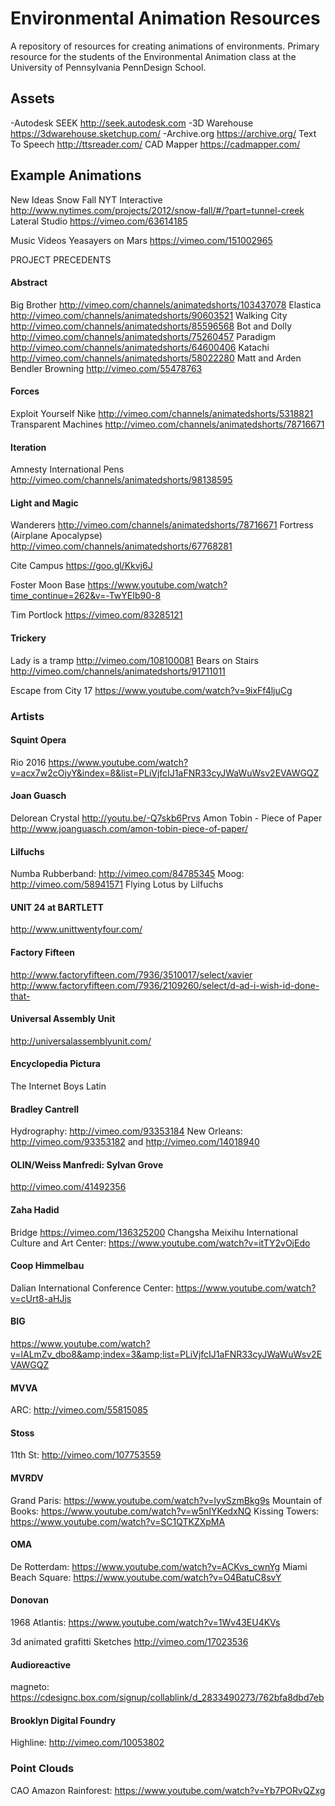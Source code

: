 # Environmental Animation Resources
A repository of resources for creating animations of environments. Primary resource for the students of the Environmental Animation class at the University of Pennsylvania PennDesign School.

## Assets

-Autodesk SEEK http://seek.autodesk.com
-3D Warehouse https://3dwarehouse.sketchup.com/
-Archive.org https://archive.org/
Text To Speech http://ttsreader.com/
CAD Mapper https://cadmapper.com/

## Example Animations

New Ideas
Snow Fall NYT Interactive http://www.nytimes.com/projects/2012/snow-fall/#/?part=tunnel-creek
Lateral Studio https://vimeo.com/63614185

Music Videos
Yeasayers on Mars https://vimeo.com/151002965

PROJECT PRECEDENTS
#### Abstract
Big Brother http://vimeo.com/channels/animatedshorts/103437078
Elastica http://vimeo.com/channels/animatedshorts/90603521
Walking City http://vimeo.com/channels/animatedshorts/85596568
Bot and Dolly http://vimeo.com/channels/animatedshorts/75260457
Paradigm http://vimeo.com/channels/animatedshorts/64600406
Katachi http://vimeo.com/channels/animatedshorts/58022280
Matt and Arden Bendler Browning http://vimeo.com/55478763

#### Forces
Exploit Yourself Nike http://vimeo.com/channels/animatedshorts/5318821
Transparent Machines http://vimeo.com/channels/animatedshorts/78716671

#### Iteration
Amnesty International Pens http://vimeo.com/channels/animatedshorts/98138595

#### Light and Magic
Wanderers http://vimeo.com/channels/animatedshorts/78716671
Fortress (Airplane Apocalypse) http://vimeo.com/channels/animatedshorts/67768281

Cite Campus https://goo.gl/Kkvj6J

Foster Moon Base https://www.youtube.com/watch?time_continue=262&v=-TwYEIb90-8

Tim Portlock https://vimeo.com/83285121

#### Trickery
Lady is a tramp http://vimeo.com/108100081
Bears on Stairs http://vimeo.com/channels/animatedshorts/91711011

Escape from City 17 https://www.youtube.com/watch?v=9ixFf4ljuCg

### Artists

#### Squint Opera
Rio 2016 https://www.youtube.com/watch?v=acx7w2cOjyY&index=8&list=PLiVjfcIJ1aFNR33cyJWaWuWsv2EVAWGQZ

#### Joan Guasch
Delorean Crystal http://youtu.be/-Q7skb6Prvs
Amon Tobin - Piece of Paper http://www.joanguasch.com/amon-tobin-piece-of-paper/

#### Lilfuchs
Numba Rubberband: http://vimeo.com/84785345
Moog: http://vimeo.com/58941571
Flying Lotus by Lilfuchs

#### UNIT 24 at BARTLETT
http://www.unittwentyfour.com/

#### Factory Fifteen
http://www.factoryfifteen.com/7936/3510017/select/xavier
http://www.factoryfifteen.com/7936/2109260/select/d-ad-i-wish-id-done-that-

#### Universal Assembly Unit
http://universalassemblyunit.com/

#### Encyclopedia Pictura
The Internet
Boys Latin

#### Bradley Cantrell
Hydrography: http://vimeo.com/93353184
New Orleans: http://vimeo.com/93353182 and http://vimeo.com/14018940

#### OLIN/Weiss Manfredi: Sylvan Grove
http://vimeo.com/41492356

#### Zaha Hadid
Bridge https://vimeo.com/136325200
Changsha Meixihu International Culture and Art Center: https://www.youtube.com/watch?v=itTY2vOjEdo

#### Coop Himmelbau
Dalian International Conference Center: https://www.youtube.com/watch?v=cUrt8-aHJjs

#### BIG
https://www.youtube.com/watch?v=lALmZv_dbo8&amp;index=3&amp;list=PLiVjfcIJ1aFNR33cyJWaWuWsv2EVAWGQZ

#### MVVA
ARC: http://vimeo.com/55815085

#### Stoss
11th St: http://vimeo.com/107753559

#### MVRDV
Grand Paris: https://www.youtube.com/watch?v=lyvSzmBkg9s
Mountain of Books: https://www.youtube.com/watch?v=w5nIYKedxNQ
Kissing Towers: https://www.youtube.com/watch?v=SC1QTKZXpMA

#### OMA
De Rotterdam: https://www.youtube.com/watch?v=ACKvs_cwnYg
Miami Beach Square: https://www.youtube.com/watch?v=O4BatuC8svY

#### Donovan
1968 Atlantis: https://www.youtube.com/watch?v=1Wv43EU4KVs

3d animated grafitti Sketches
http://vimeo.com/17023536

#### Audioreactive
magneto: https://cdesignc.box.com/signup/collablink/d_2833490273/762bfa8dbd7eb

#### Brooklyn Digital Foundry
Highline: http://vimeo.com/10053802

### Point Clouds
CAO Amazon Rainforest: https://www.youtube.com/watch?v=Yb7PORvQZxg
